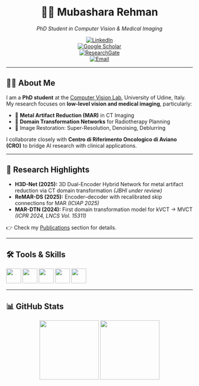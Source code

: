 <div align="center">
  
# 👩‍🔬 Mubashara Rehman  
_PhD Student in Computer Vision & Medical Imaging_  

[![LinkedIn](https://img.shields.io/badge/LinkedIn-0077B5?style=flat&logo=linkedin&logoColor=white)](https://www.linkedin.com/in/mubashara-rehman)  
[![Google Scholar](https://img.shields.io/badge/Google%20Scholar-4285F4?style=flat&logo=google-scholar&logoColor=white)](https://scholar.google.com/)  
[![ResearchGate](https://img.shields.io/badge/ResearchGate-00CCBB?style=flat&logo=researchgate&logoColor=white)](https://www.researchgate.net/)  
[![Email](https://img.shields.io/badge/Email-Contact-informational?style=flat&logo=gmail&logoColor=white)](mailto:your.email@uniud.it)

---

</div>

## 👩‍🏫 About Me
I am a **PhD student** at the [Computer Vision Lab](https://machinelearning.uniud.it/), University of Udine, Italy.  
My research focuses on **low-level vision and medical imaging**, particularly:  

- 🩻 **Metal Artifact Reduction (MAR)** in CT Imaging  
- 🔄 **Domain Transformation Networks** for Radiotherapy Planning  
- 🎯 Image Restoration: Super-Resolution, Denoising, Deblurring  

I collaborate closely with **Centro di Riferimento Oncologico di Aviano (CRO)** to bridge AI research with clinical applications.  

---

## 🔬 Research Highlights
- **H3D-Net (2025):** 3D Dual-Encoder Hybrid Network for metal artifact reduction via CT domain transformation *(JBHI under review)*  
- **ReMAR-DS (2025):** Encoder–decoder with recalibrated skip connections for MAR *(ICIAP 2025)*  
- **MAR-DTN (2024):** First domain transformation model for kVCT → MVCT *(ICPR 2024, LNCS Vol. 15311)*  

👉 Check my [Publications](#) section for details.

---

## 🛠️ Tools & Skills
<p align="left">
  <img src="https://cdn.jsdelivr.net/gh/devicons/devicon/icons/python/python-original.svg" width="40" height="40"/>
  <img src="https://cdn.jsdelivr.net/gh/devicons/devicon/icons/pytorch/pytorch-original.svg" width="40" height="40"/>
  <img src="https://cdn.jsdelivr.net/gh/devicons/devicon/icons/jupyter/jupyter-original.svg" width="40" height="40"/>
  <img src="https://cdn.jsdelivr.net/gh/devicons/devicon/icons/latex/latex-original.svg" width="40" height="40"/>
  <img src="https://cdn.jsdelivr.net/gh/devicons/devicon/icons/git/git-original.svg" width="40" height="40"/>
</p>

---

## 📊 GitHub Stats
<p align="center">
  <img src="https://github-readme-stats.vercel.app/api?username=YOURUSERNAME&show_icons=true&theme=radical" height="160"/>
  <img src="https://github-readme-streak-stats.herokuapp.com/?user=YOURUSERNAME&theme=radical" height="160"/>
</p>
